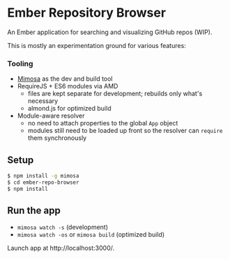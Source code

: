 Ember Repository Browser
==================

An Ember application for searching and visualizing GitHub repos (WIP).

This is mostly an experimentation ground for various features:

### Tooling

- [Mimosa](http://mimosa.io) as the dev and build tool
- RequireJS + ES6 modules via AMD
  - files are kept separate for development; rebuilds only what's necessary
  - almond.js for optimized build
- Module-aware resolver
  - no need to attach properties to the global `App` object
  - modules still need to be loaded up front so the resolver can `require` them synchronously

## Setup

```bash
$ npm install -g mimosa
$ cd ember-repo-browser
$ npm install
```

## Run the app

- `mimosa watch -s` (development)
- `mimosa watch -os` or `mimosa build` (optimized build)

Launch app at http://localhost:3000/.

